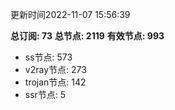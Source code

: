 更新时间2022-11-07 15:56:39

**总订阅: 73**
**总节点: 2119**
**有效节点: 993**
- ss节点: 573
- v2ray节点: 273
- trojan节点: 142
- ssr节点: 5
